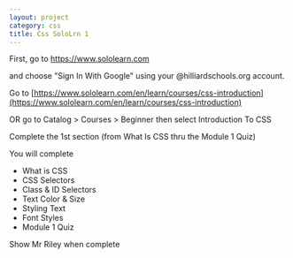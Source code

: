 ```yaml
---
layout: project
category: css
title: Css SoloLrn 1
---
```


First, go to https://www.sololearn.com

and choose "Sign In With Google" using your @hilliardschools.org account.

Go to [https://www.sololearn.com/en/learn/courses/css-introduction](https://www.sololearn.com/en/learn/courses/css-introduction)

OR go to Catalog > Courses > Beginner then select Introduction To CSS

Complete the 1st section (from What Is CSS thru the Module 1 Quiz)

You will complete
- What is CSS
- CSS Selectors
- Class & ID Selectors
- Text Color & Size
- Styling Text
- Font Styles
- Module 1 Quiz


Show Mr Riley when complete
